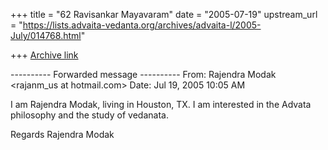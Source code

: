 +++
title = "62 Ravisankar Mayavaram"
date = "2005-07-19"
upstream_url = "https://lists.advaita-vedanta.org/archives/advaita-l/2005-July/014768.html"

+++
[Archive link](https://lists.advaita-vedanta.org/archives/advaita-l/2005-July/014768.html)

---------- Forwarded message ----------
From: Rajendra Modak <rajanm_us at hotmail.com>
Date: Jul 19, 2005 10:05 AM


I am Rajendra Modak, living in Houston, TX. I am interested in the
Advata philosophy and the study of vedanata.

Regards
Rajendra Modak

